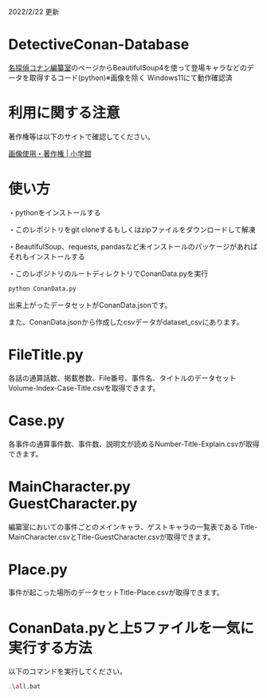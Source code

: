 2022/2/22 更新
# DetectiveConan-Database
[名探偵コナン編纂室](https://websunday.net/conandb/)のページからBeautifulSoup4を使って登場キャラなどのデータを取得するコード(python)※画像を除く
Windows11にて動作確認済

# 利用に関する注意
著作権等は以下のサイトで確認してください。

[画像使用・著作権 | 小学館](https://www.shogakukan.co.jp/picture)

# 使い方

・pythonをインストールする

・このレポジトリをgit cloneするもしくはzipファイルをダウンロードして解凍

・BeautifulSoup、requests, pandasなど未インストールのパッケージがあればそれもインストールする

・このレポジトリのルートディレクトリでConanData.pyを実行

```sh
python ConanData.py
```

出来上がったデータセットがConanData.jsonです。

また、ConanData.jsonから作成したcsvデータがdataset_csvにあります。

# FileTitle.py

各話の通算話数、掲載巻数、File番号、事件名、タイトルのデータセットVolume-Index-Case-Title.csvを取得できます。

# Case.py

各事件の通算事件数、事件数、説明文が読めるNumber-Title-Explain.csvが取得できます。

# MainCharacter.py GuestCharacter.py

編纂室においての事件ごとのメインキャラ、ゲストキャラの一覧表である
Title-MainCharacter.csvとTitle-GuestCharacter.csvが取得できます。

# Place.py

事件が起こった場所のデータセットTitle-Place.csvが取得できます。

# ConanData.pyと上5ファイルを一気に実行する方法

以下のコマンドを実行してください。
```sh
.\all.bat
```
